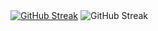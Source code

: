 <div id="header">
  <a href="https://git.io/streak-stats"><img src="https://streak-stats.demolab.com?user=cutymurphy&theme=shadow-purple&hide_border=true" alt="GitHub Streak" /></a>
  <img src="https://github-readme-stats.vercel.app/api/top-langs/?username=cutymurphy" alt="GitHub Streak" />
</div>
